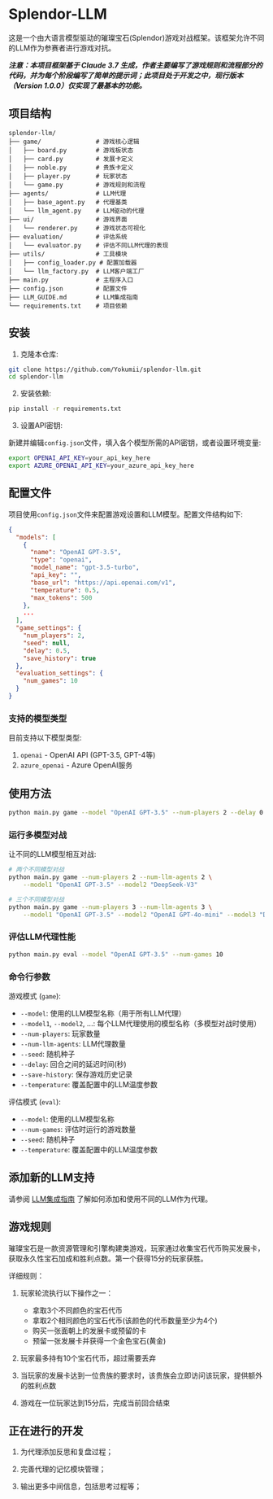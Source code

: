 # Splendor-LLM

这是一个由大语言模型驱动的璀璨宝石(Splendor)游戏对战框架。该框架允许不同的LLM作为参赛者进行游戏对抗。

***注意：本项目框架基于 Claude 3.7 生成，作者主要编写了游戏规则和流程部分的代码，并为每个阶段编写了简单的提示词；此项目处于开发之中，现行版本（Version 1.0.0）仅实现了最基本的功能。***

## 项目结构

```
splendor-llm/
├── game/               # 游戏核心逻辑
│   ├── board.py        # 游戏板状态
│   ├── card.py         # 发展卡定义
│   ├── noble.py        # 贵族卡定义
│   ├── player.py       # 玩家状态
│   └── game.py         # 游戏规则和流程
├── agents/             # LLM代理
│   ├── base_agent.py   # 代理基类
│   └── llm_agent.py    # LLM驱动的代理
├── ui/                 # 游戏界面
│   └── renderer.py     # 游戏状态可视化
├── evaluation/         # 评估系统
│   └── evaluator.py    # 评估不同LLM代理的表现
├── utils/              # 工具模块
│   ├── config_loader.py # 配置加载器
│   └── llm_factory.py  # LLM客户端工厂
├── main.py             # 主程序入口
├── config.json         # 配置文件
├── LLM_GUIDE.md        # LLM集成指南
└── requirements.txt    # 项目依赖
```

## 安装

1. 克隆本仓库:
```bash
git clone https://github.com/Yokumii/splendor-llm.git
cd splendor-llm
```

2. 安装依赖:
```bash
pip install -r requirements.txt
```

3. 设置API密钥:

新建并编辑`config.json`文件，填入各个模型所需的API密钥，或者设置环境变量:
```bash
export OPENAI_API_KEY=your_api_key_here
export AZURE_OPENAI_API_KEY=your_azure_api_key_here
```

## 配置文件

项目使用`config.json`文件来配置游戏设置和LLM模型。配置文件结构如下:

```json
{
  "models": [
    {
      "name": "OpenAI GPT-3.5",
      "type": "openai",
      "model_name": "gpt-3.5-turbo",
      "api_key": "",
      "base_url": "https://api.openai.com/v1",
      "temperature": 0.5,
      "max_tokens": 500
    },
    ...
  ],
  "game_settings": {
    "num_players": 2,
    "seed": null,
    "delay": 0.5,
    "save_history": true
  },
  "evaluation_settings": {
    "num_games": 10
  }
}
```

### 支持的模型类型

目前支持以下模型类型:

1. `openai` - OpenAI API (GPT-3.5, GPT-4等)
2. `azure_openai` - Azure OpenAI服务

## 使用方法

```bash
python main.py game --model "OpenAI GPT-3.5" --num-players 2 --delay 0.5
```

### 运行多模型对战

让不同的LLM模型相互对战:

```bash
# 两个不同模型对战
python main.py game --num-players 2 --num-llm-agents 2 \
    --model1 "OpenAI GPT-3.5" --model2 "DeepSeek-V3"

# 三个不同模型对战
python main.py game --num-players 3 --num-llm-agents 3 \
    --model1 "OpenAI GPT-3.5" --model2 "OpenAI GPT-4o-mini" --model3 "DeepSeek-V3"
```

### 评估LLM代理性能

```bash
python main.py eval --model "OpenAI GPT-3.5" --num-games 10
```

### 命令行参数

游戏模式 (`game`):
- `--model`: 使用的LLM模型名称（用于所有LLM代理）
- `--model1`, `--model2`, ...: 每个LLM代理使用的模型名称（多模型对战时使用）
- `--num-players`: 玩家数量
- `--num-llm-agents`: LLM代理数量
- `--seed`: 随机种子
- `--delay`: 回合之间的延迟时间(秒)
- `--save-history`: 保存游戏历史记录
- `--temperature`: 覆盖配置中的LLM温度参数

评估模式 (`eval`):
- `--model`: 使用的LLM模型名称
- `--num-games`: 评估时运行的游戏数量
- `--seed`: 随机种子
- `--temperature`: 覆盖配置中的LLM温度参数

## 添加新的LLM支持

请参阅 [LLM集成指南](LLM_GUIDE.md) 了解如何添加和使用不同的LLM作为代理。

## 游戏规则

璀璨宝石是一款资源管理和引擎构建类游戏，玩家通过收集宝石代币购买发展卡，获取永久性宝石加成和胜利点数。第一个获得15分的玩家获胜。

详细规则：
1. 玩家轮流执行以下操作之一：
   - 拿取3个不同颜色的宝石代币
   - 拿取2个相同颜色的宝石代币(该颜色的代币数量至少为4个)
   - 购买一张面朝上的发展卡或预留的卡
   - 预留一张发展卡并获得一个金色宝石(黄金)

2. 玩家最多持有10个宝石代币，超过需要丢弃

3. 当玩家的发展卡达到一位贵族的要求时，该贵族会立即访问该玩家，提供额外的胜利点数

4. 游戏在一位玩家达到15分后，完成当前回合结束

## 正在进行的开发

1. 为代理添加反思和复盘过程；

2. 完善代理的记忆模块管理；

3. 输出更多中间信息，包括思考过程等；